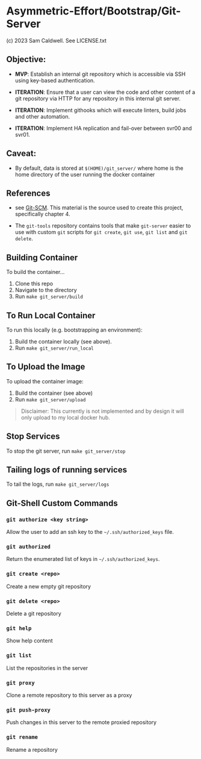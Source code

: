 Asymmetric-Effort/Bootstrap/Git-Server
======================================
(c) 2023 Sam Caldwell. See LICENSE.txt

## Objective:

  * **MVP**: Establish an internal git repository which is accessible via SSH
    using key-based authentication.
 
  * **ITERATION**: Ensure that a user can view the code and other content of
    a git repository via HTTP for any repository in this internal git server.

  * **ITERATION**: Implement githooks which will execute linters, build jobs
    and other automation.

  * **ITERATION**: Implement HA replication and fail-over between svr00 and
    svr01.

## Caveat:

  * By default, data is stored at `$(HOME)/git_server/` where
    home is the home directory of the user running the docker
    container

## References

  * see [Git-SCM](
    https://git-scm.com/book/en/v2/Git-on-the-Server-The-Protocols).
    This material is the source used to create this project, specifically
    chapter 4.

  * The `git-tools` repository contains tools that make `git-server`
    easier to use with custom `git` scripts for `git create`, 
    `git use`, `git list` and `git delete`.

## Building Container
To build the container...
  1. Clone this repo
  2. Navigate to the directory
  3. Run `make git_server/build`

## To Run Local Container
To run this locally (e.g. bootstrapping an environment):
  1. Build the container locally (see above).
  2. Run `make git_server/run_local`

## To Upload the Image
To upload the container image:
  1. Build the container (see above)
  2. Run `make git_server/upload`

  > Disclaimer: This currently is not implemented and
    by design it will only upload to my local docker hub.

## Stop Services
To stop the git server, run `make git_server/stop`

## Tailing logs of running services
To tail the logs, run `make git_server/logs`

## Git-Shell Custom Commands
### `git authorize <key string>`
  Allow the user to add an ssh key to the `~/.ssh/authorized_keys` file.

### `git authorized`
  Return the enumerated list of keys in `~/.ssh/authorized_keys`.

### `git create <repo>`
  Create a new empty git repository
  
### `git delete <repo>`
  Delete a git repository
   
### `git help`
  Show help content

### `git list`
  List the repositories in the server

### `git proxy`
  Clone a remote repository to this server as a proxy

### `git push-proxy`
  Push changes in this server to the remote proxied repository

### `git rename`
  Rename a repository
